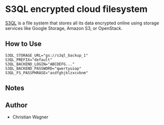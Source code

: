 # S3QL encrypted cloud filesystem

[S3QL](https://bitbucket.org/nikratio/s3ql/) is a file system that stores all its data encrypted online using storage services like Google Storage, Amazon S3, or OpenStack.

## How to Use

```
S3QL_STORAGE_URL="gs://s3ql_backup_1"
S3QL_PREFIX="default"
S3QL_BACKEND_LOGIN="ABCDEFG..."
S3QL_BACKEND_PASSWORD="qwertyuiop"
S3QL_FS_PASSPHRASE="asdfghjklzxcvbnm"
```

## Notes


## Author

- Christian Wagner
